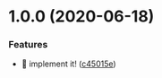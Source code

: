 # 1.0.0 (2020-06-18)


### Features

* 🎸 implement it! ([c45015e](https://github.com/suin/typed-event-emitter/commit/c45015eef0c29dc66986a7167f2da6385e5f41f1))

